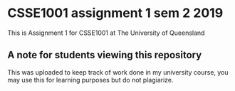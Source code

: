 # CSSE1001 assignment 1 sem 2 2019
This is Assignment 1 for CSSE1001 at The University of Queensland

## A note for students viewing this repository
This was uploaded to keep track of work done in my university course, you may use this for learning purposes but do not plagiarize.
